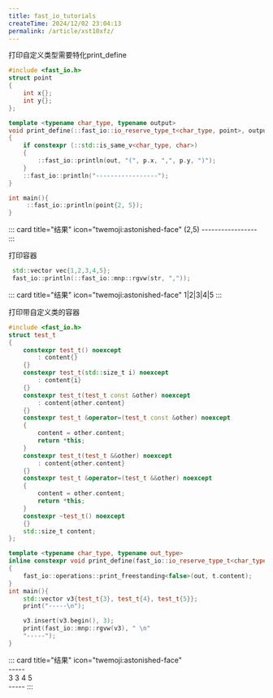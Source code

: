 ```yaml
---
title: fast_io_tutorials
createTime: 2024/12/02 23:04:13
permalink: /article/xst10xfz/
---
```



打印自定义类型需要特化print_define

```c++
#include <fast_io.h>
struct point
{
	int x{};
	int y{};
};

template <typename char_type, typename output>
void print_define(::fast_io::io_reserve_type_t<char_type, point>, output out, point const &p)
{
	if constexpr (::std::is_same_v<char_type, char>)
	{
		::fast_io::println(out, "(", p.x, ",", p.y, ")");
	}
	::fast_io::println("-----------------");
}

int main(){
     ::fast_io::println(point{2, 5});
}
```
::: card title="结果" icon="twemoji:astonished-face"
(2,5)
\-----------------
:::
 


打印容器

```c++
 std::vector vec{1,2,3,4,5};
 fast_io::println(::fast_io::mnp::rgvw(str, ","));
```
::: card title="结果" icon="twemoji:astonished-face"
1|2|3|4|5
:::

打印带自定义类的容器

```c++
#include <fast_io.h>
struct test_t
{
	constexpr test_t() noexcept
		: content{}
	{}
	constexpr test_t(std::size_t i) noexcept
		: content{i}
	{}
	constexpr test_t(test_t const &other) noexcept
		: content{other.content}
	{}
	constexpr test_t &operator=(test_t const &other) noexcept
	{
		content = other.content;
		return *this;
	}
	constexpr test_t(test_t &&other) noexcept
		: content{other.content}
	{}
	constexpr test_t &operator=(test_t &&other) noexcept
	{
		content = other.content;
		return *this;
	}
	constexpr ~test_t() noexcept
	{}
	std::size_t content;
};

template <typename char_type, typename out_type>
inline constexpr void print_define(fast_io::io_reserve_type_t<char_type, test_t>, out_type out,test_t const &t) noexcept
{
	fast_io::operations::print_freestanding<false>(out, t.content);
}
int main(){
    std::vector v3{test_t{3}, test_t{4}, test_t{5}};
	print("-----\n");

	v3.insert(v3.begin(), 3);
	print(fast_io::mnp::rgvw(v3), " \n"
	"-----");
}

```

::: card title="结果" icon="twemoji:astonished-face"  
\-----  
3 3 4 5  
\-----
:::